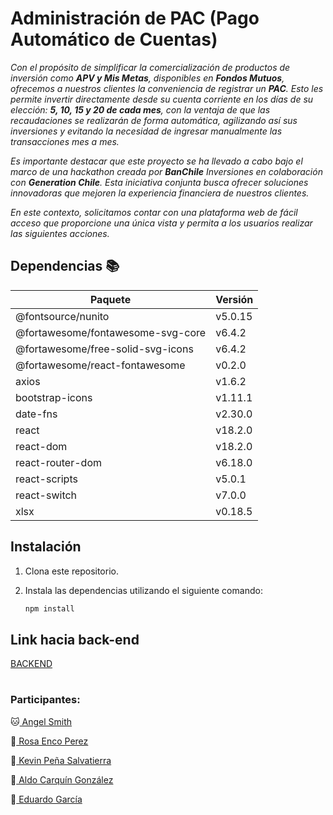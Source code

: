 # Administración de PAC (Pago Automático de Cuentas)

*Con el propósito de simplificar la comercialización de productos de inversión como **APV y Mis Metas**, disponibles en **Fondos Mutuos**, ofrecemos a nuestros clientes la conveniencia de registrar un **PAC**. Esto les permite invertir directamente desde su cuenta corriente en los días de su elección: **5, 10, 15 y 20 de cada mes**, con la ventaja de que las recaudaciones se realizarán de forma automática, agilizando así sus inversiones y evitando la necesidad de ingresar manualmente las transacciones mes a mes.*

*Es importante destacar que este proyecto se ha llevado a cabo bajo el marco de una hackathon creada por **BanChile** Inversiones en colaboración con **Generation Chile**. Esta iniciativa conjunta busca ofrecer soluciones innovadoras que mejoren la experiencia financiera de nuestros clientes.*

*En este contexto, solicitamos contar con una plataforma web de fácil acceso que proporcione una única vista y permita a los usuarios realizar las siguientes acciones.*






## Dependencias 📚

| Paquete                                | Versión   |
| -------------------------------------- | --------- |
| @fontsource/nunito                     | v5.0.15   |
| @fortawesome/fontawesome-svg-core      | v6.4.2    |
| @fortawesome/free-solid-svg-icons      | v6.4.2    |
| @fortawesome/react-fontawesome         | v0.2.0    |
| axios                                  | v1.6.2    |
| bootstrap-icons                        | v1.11.1   |
| date-fns                               | v2.30.0   |
| react                                  | v18.2.0   |
| react-dom                              | v18.2.0   |
| react-router-dom                       | v6.18.0   |
| react-scripts                          | v5.0.1    |
| react-switch                           | v7.0.0    |
| xlsx                                   | v0.18.5   |

## Instalación

1. Clona este repositorio.
2. Instala las dependencias utilizando el siguiente comando:

   ```bash
   npm install
## Link hacia back-end
  <p><a href="https://github.com/Nosst-bot/banchile-challenge">BACKEND</a></p>

  
# <h3> Participantes:</h3>
<p>🐱<a href="https://github.com/AngelSmithlgs" > Angel Smith</a></p>
<p>🐴<a href="https://github.com/Rosa-Enco-Perez"> Rosa Enco Perez</a></p>
<p>🐹<a href="https://github.com/Nosst-bot"> Kevin Peña Salvatierra</a></p>
<p>🐻<a href="https://github.com/AldoCarquin"> Aldo Carquín González</a></p>
<p>🦝<a href="https://github.com/SrMule"> Eduardo García</a></p>
